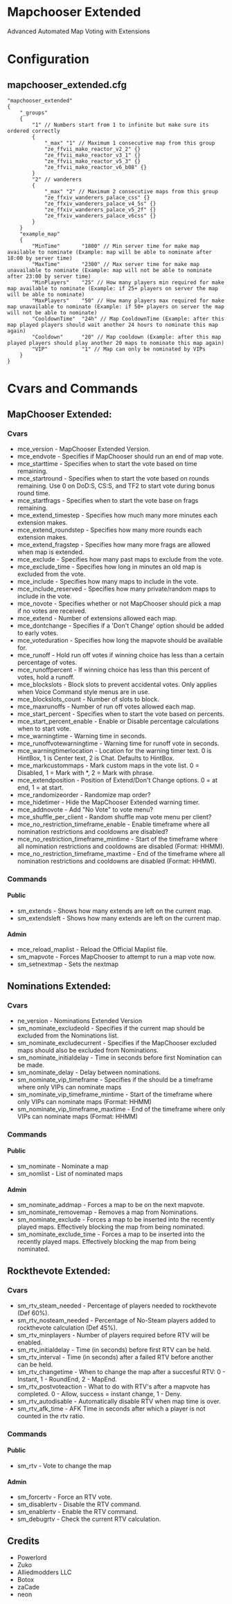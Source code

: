 # Mapchooser Extended

Advanced Automated Map Voting with Extensions

# Configuration
## mapchooser_extended.cfg
```
"mapchooser_extended"
{
    "_groups"
    {
        "1" // Numbers start from 1 to infinite but make sure its ordered correctly
        {
            "_max" "1" // Maximum 1 consecutive map from this group
            "ze_ffvii_mako_reactor_v2_2" {}
            "ze_ffvii_mako_reactor_v3_1" {}
            "ze_ffvii_mako_reactor_v5_3" {}
            "ze_ffvii_mako_reactor_v6_b08" {}
        }
        "2" // wanderers
        {
            "_max" "2" // Maximum 2 consecutive maps from this group
            "ze_ffxiv_wanderers_palace_css" {}
            "ze_ffxiv_wanderers_palace_v4_5s" {}
            "ze_ffxiv_wanderers_palace_v5_2f" {}
            "ze_ffxiv_wanderers_palace_v6css" {}
        }
    }
    "example_map"
    {
        "MinTime"       "1800" // Min server time for make map available to nominate (Example: map will be able to nominate after 18:00 by server time)
        "MaxTime"       "2300" // Max server time for make map unavailable to nominate (Example: map will not be able to nominate after 23:00 by server time)
        "MinPlayers"    "25" // How many players min required for make map available to nominate (Example: if 25+ players on server the map will be able to nominate)
        "MaxPlayers"    "50" // How many players max required for make map unavailable to nominate (Example: if 50+ players on server the map will not be able to nominate)
        "CooldownTime"  "24h" // Map CooldownTime (Example: after this map played players should wait another 24 hours to nominate this map again)        
        "Cooldown"      "20" // Map cooldown (Example: after this map played players should play another 20 maps to nominate this map again)        
        "VIP"           "1" // Map can only be nominated by VIPs
    }
}
```

# Cvars and Commands
## MapChooser Extended:
### Cvars
- mce_version - MapChooser Extended Version.
- mce_endvote - Specifies if MapChooser should run an end of map vote.
- mce_starttime - Specifies when to start the vote based on time remaining.
- mce_startround - Specifies when to start the vote based on rounds remaining. Use 0 on DoD:S, CS:S, and TF2 to start vote during bonus round time.
- mce_startfrags - Specifies when to start the vote base on frags remaining.
- mce_extend_timestep - Specifies how much many more minutes each extension makes.
- mce_extend_roundstep - Specifies how many more rounds each extension makes.
- mce_extend_fragstep - Specifies how many more frags are allowed when map is extended.
- mce_exclude - Specifies how many past maps to exclude from the vote.
- mce_exclude_time - Specifies how long in minutes an old map is excluded from the vote.
- mce_include - Specifies how many maps to include in the vote.
- mce_include_reserved - Specifies how many private/random maps to include in the vote.
- mce_novote - Specifies whether or not MapChooser should pick a map if no votes are received.
- mce_extend - Number of extensions allowed each map.
- mce_dontchange - Specifies if a 'Don't Change' option should be added to early votes.
- mce_voteduration - Specifies how long the mapvote should be available for.
- mce_runoff - Hold run off votes if winning choice has less than a certain percentage of votes.
- mce_runoffpercent - If winning choice has less than this percent of votes, hold a runoff.
- mce_blockslots - Block slots to prevent accidental votes. Only applies when Voice Command style menus are in use.
- mce_blockslots_count - Number of slots to block.
- mce_maxrunoffs - Number of run off votes allowed each map.
- mce_start_percent - Specifies when to start the vote based on percents.
- mce_start_percent_enable - Enable or Disable percentage calculations when to start vote.
- mce_warningtime - Warning time in seconds.
- mce_runoffvotewarningtime - Warning time for runoff vote in seconds.
- mce_warningtimerlocation - Location for the warning timer text. 0 is HintBox, 1 is Center text, 2 is Chat. Defaults to HintBox.
- mce_markcustommaps - Mark custom maps in the vote list. 0 = Disabled, 1 = Mark with *, 2 = Mark with phrase.
- mce_extendposition - Position of Extend/Don't Change options. 0 = at end, 1 = at start.
- mce_randomizeorder - Randomize map order?
- mce_hidetimer - Hide the MapChooser Extended warning timer.
- mce_addnovote - Add "No Vote" to vote menu?
- mce_shuffle_per_client - Random shuffle map vote menu per client?
- mce_no_restriction_timeframe_enable - Enable timeframe where all nomination restrictions and cooldowns are disabled?
- mce_no_restriction_timeframe_mintime - Start of the timeframe where all nomination restrictions and cooldowns are disabled (Format: HHMM).
- mce_no_restriction_timeframe_maxtime - End of the timeframe where all nomination restrictions and cooldowns are disabled (Format: HHMM).
### Commands
#### Public
- sm_extends - Shows how many extends are left on the current map.
- sm_extendsleft - Shows how many extends are left on the current map.
#### Admin
- mce_reload_maplist - Reload the Official Maplist file.
- sm_mapvote - Forces MapChooser to attempt to run a map vote now.
- sm_setnextmap - Sets the nextmap
## Nominations Extended:
### Cvars
- ne_version - Nominations Extended Version
- sm_nominate_excludeold - Specifies if the current map should be excluded from the Nominations list.
- sm_nominate_excludecurrent - Specifies if the MapChooser excluded maps should also be excluded from Nominations.
- sm_nominate_initialdelay - Time in seconds before first Nomination can be made.
- sm_nominate_delay - Delay between nominations.
- sm_nominate_vip_timeframe - Specifies if the should be a timeframe where only VIPs can nominate maps
- sm_nominate_vip_timeframe_mintime - Start of the timeframe where only VIPs can nominate maps (Format: HHMM)
- sm_nominate_vip_timeframe_maxtime - End of the timeframe where only VIPs can nominate maps (Format: HHMM)
### Commands
#### Public
- sm_nominate - Nominate a map
- sm_nomlist - List of nominated maps
#### Admin
- sm_nominate_addmap - Forces a map to be on the next mapvote.
- sm_nominate_removemap - Removes a map from Nominations.
- sm_nominate_exclude - Forces a map to be inserted into the recently played maps. Effectively blocking the map from being nominated.
- sm_nominate_exclude_time - Forces a map to be inserted into the recently played maps. Effectively blocking the map from being nominated.
## Rockthevote Extended:
### Cvars
- sm_rtv_steam_needed - Percentage of players needed to rockthevote (Def 60%).
- sm_rtv_nosteam_needed - Percentage of No-Steam players added to rockthevote calculation (Def 45%).
- sm_rtv_minplayers - Number of players required before RTV will be enabled.
- sm_rtv_initialdelay - Time (in seconds) before first RTV can be held.
- sm_rtv_interval - Time (in seconds) after a failed RTV before another can be held.
- sm_rtv_changetime - When to change the map after a succesful RTV: 0 - Instant, 1 - RoundEnd, 2 - MapEnd.
- sm_rtv_postvoteaction - What to do with RTV's after a mapvote has completed. 0 - Allow, success = instant change, 1 - Deny.
- sm_rtv_autodisable - Automatically disable RTV when map time is over.
- sm_rtv_afk_time - AFK Time in seconds after which a player is not counted in the rtv ratio.
### Commands
#### Public
- sm_rtv - Vote to change the map
#### Admin
- sm_forcertv - Force an RTV vote.
- sm_disablertv - Disable the RTV command.
- sm_enablertv - Enable the RTV command.
- sm_debugrtv - Check the current RTV calculation.

## Credits
- Powerlord
- Zuko
- Alliedmodders LLC
- Botox
- zaCade
- neon

